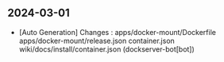
## 2024-03-01
 * [Auto Generation] Changes : apps/docker-mount/Dockerfile apps/docker-mount/release.json container.json wiki/docs/install/container.json (dockserver-bot[bot])

